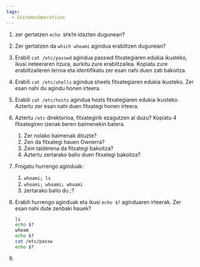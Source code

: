 ```yaml
---
tags:
  - SistemasOperativos
---
```


1. zer gertatzen `echo $PATH` idazten  dugunean? 

2. Zer gertatzen da `which whoami` agindua erabiltzen dugunean?

3. Erabili `cat /etc/passwd` agindua passwd fitxategiaren edukia ikusteko, ikusi ireteeraren itzura, aurkitu zure erabiltzailea. Kopiatu zure erabiltzaileren lerroa eta identifikatu zer esan nahi duen zati bakoitza.
   
4. Erabili `cat /etc/shells`  agindua sheels fitxategiaren edukia ikusteko. Zer esan nahi du agindu honen irteera.

5. Erabili `cat /etc/hosts`  agindua hosts fitxategiaren edukia ikusteko. Aztertu zer esan nahi duen fitxategi honen irteera.
   
1. Aztertu `/etc` direktorioa, fitxategirik ezagutzen al duzu? Kopiatu 4 fitxategiren izenak beren baimenekin batera. 
	1. Zer nolako baimenak dituzte? 
	2. Zen da fitxategi hauen Ownerra?
	3. Zein talderena da fitxategi bakoitza?
	4. Aztertu zertarako balio duen fitxategi bakoitza?

2. Frogatu hurrengo aginduak:
	1. `whoami; ls`
	2. `whoami; whoami; whoami`
	3. zertarako balio du ;?
	   
7. Erabili hurrengo aginduak eta ikusi `echo $?` aginduaren irteerak. Zer esan nahi dute zenbaki hauek?

   ```bash 
   ls
   echo $?
   whoam
   echo $?
   cat /etc/passw
   echo $?
   ```

9. 
